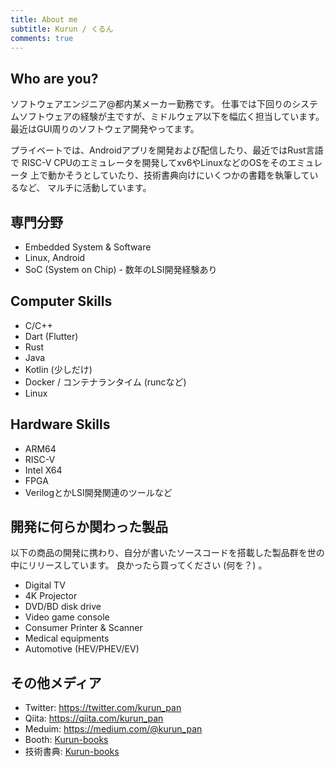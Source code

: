 ```yaml
---
title: About me
subtitle: Kurun / くるん
comments: true
---
```


## Who are you?
ソフトウェアエンジニア@都内某メーカー勤務です。
仕事では下回りのシステムソフトウェアの経験が主ですが、ミドルウェア以下を幅広く担当しています。
最近はGUI周りのソフトウェア開発やってます。

プライベートでは、Androidアプリを開発および配信したり、最近ではRust言語で
RISC-V CPUのエミュレータを開発してxv6やLinuxなどのOSをそのエミュレータ
上で動かそうとしていたり、技術書典向けにいくつかの書籍を執筆しているなど、
マルチに活動しています。

## 専門分野
 - Embedded System & Software
 - Linux, Android
 - SoC (System on Chip) - 数年のLSI開発経験あり

## Computer Skills
 - C/C++
 - Dart (Flutter)
 - Rust
 - Java
 - Kotlin (少しだけ)
 - Docker / コンテナランタイム (runcなど)
 - Linux

## Hardware Skills
 - ARM64
 - RISC-V
 - Intel X64
 - FPGA
 - VerilogとかLSI開発関連のツールなど

## 開発に何らか関わった製品
以下の商品の開発に携わり、自分が書いたソースコードを搭載した製品群を世の中にリリースしています。
良かったら買ってください (何を？) 。
 - Digital TV
 - 4K Projector
 - DVD/BD disk drive
 - Video game console
 - Consumer Printer & Scanner
 - Medical equipments
 - Automotive (HEV/PHEV/EV)

## その他メディア
 - Twitter: https://twitter.com/kurun_pan
 - Qiita: https://qiita.com/kurun_pan
 - Meduim: https://medium.com/@kurun_pan
 - Booth: [Kurun-books](https://kurun.booth.pm/)
 - 技術書典: [Kurun-books](https://techbookfest.org/organization/5486480298344448)
